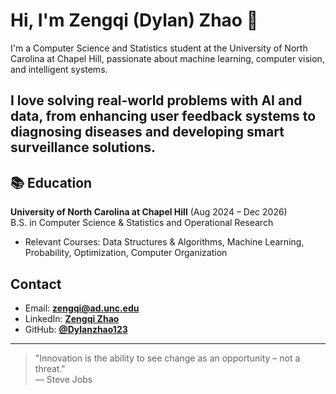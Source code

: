 # Hi, I'm Zengqi (Dylan) Zhao 👋

I'm a Computer Science and Statistics student at the University of North Carolina at Chapel Hill, passionate about machine learning, computer vision, and intelligent systems.

I love solving real-world problems with AI and data, from enhancing user feedback systems to diagnosing diseases and developing smart surveillance solutions.
---

## 📚 Education

**University of North Carolina at Chapel Hill** (Aug 2024 – Dec 2026)  
B.S. in Computer Science & Statistics and Operational Research  
- Relevant Courses: Data Structures & Algorithms, Machine Learning, Probability, Optimization, Computer Organization


## Contact

- Email: **zengqi@ad.unc.edu**
- LinkedIn: [**Zengqi Zhao**](https://www.linkedin.com/in/zengqi-zhao-4538462b8/)
- GitHub: [**@Dylanzhao123**](https://github.com/Dylanzhao123)

---

> "Innovation is the ability to see change as an opportunity – not a threat."  
> — Steve Jobs


